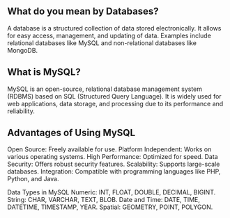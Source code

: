 ## What do you mean by Databases?
A database is a structured collection of data stored electronically. It allows for easy access, management, and updating of data. Examples include relational databases like MySQL and non-relational databases like MongoDB.


## What is MySQL?
MySQL is an open-source, relational database management system (RDBMS) based on SQL (Structured Query Language). It is widely used for web applications, data storage, and processing due to its performance and reliability.

## Advantages of Using MySQL
Open Source: Freely available for use.
Platform Independent: Works on various operating systems.
High Performance: Optimized for speed.
Data Security: Offers robust security features.
Scalability: Supports large-scale databases.
Integration: Compatible with programming languages like PHP, Python, and Java.


 Data Types in MySQL
Numeric:
INT, FLOAT, DOUBLE, DECIMAL, BIGINT.
String:
CHAR, VARCHAR, TEXT, BLOB.
Date and Time:
DATE, TIME, DATETIME, TIMESTAMP, YEAR.
Spatial:
GEOMETRY, POINT, POLYGON.
